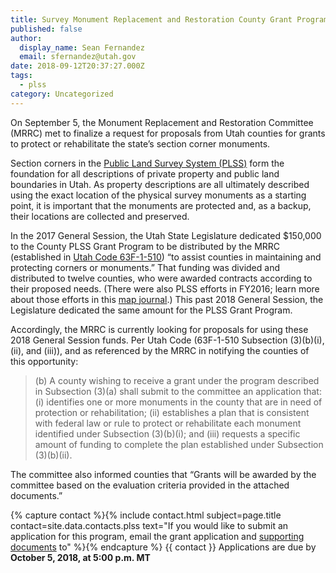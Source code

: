 ```yaml
---
title: Survey Monument Replacement and Restoration County Grant Program 2018 Updates
published: false
author:
  display_name: Sean Fernandez
  email: sfernandez@utah.gov
date: 2018-09-12T20:37:27.000Z
tags:
  - plss
category: Uncategorized
---
```


On September 5, the Monument Replacement and Restoration Committee (MRRC) met to finalize a request for proposals from Utah counties for grants to protect or rehabilitate the state’s section corner monuments.

Section corners in the [Public Land Survey System (PLSS)](/developer/applications/plss/) form the foundation for all descriptions of private property and public land boundaries in Utah. As property descriptions are all ultimately described using the exact location of the physical survey monuments as a starting point, it is important that the monuments are protected and, as a backup, their locations are collected and preserved.

In the 2017 General Session, the Utah State Legislature dedicated $150,000 to the County PLSS Grant Program to be distributed by the MRRC (established in [Utah Code 63F-1-510](https://le.utah.gov/xcode/Title63F/Chapter1/63F-1-S510.html)) “to assist counties in maintaining and protecting corners or monuments.” That funding was divided and distributed to twelve counties, who were awarded contracts according to their proposed needs. (There were also PLSS efforts in FY2016; learn more about those efforts in this [map journal](https://www.arcgis.com/apps/MapJournal/index.html?appid=e7af1328152a4ba786ab6a733e5cb0b5).) This past 2018 General Session, the Legislature dedicated the same amount for the PLSS Grant Program.

Accordingly, the MRRC is currently looking for proposals for using these 2018 General Session funds. Per Utah Code (63F-1-510 Subsection (3)(b)(i), (ii), and (iii)), and as referenced by the MRRC in notifying the counties of this opportunity:

> (b) A county wishing to receive a grant under the program described in Subsection (3)(a) shall submit to the committee an application that:
> (i) identifies one or more monuments in the county that are in need of protection or rehabilitation;
> (ii) establishes a plan that is consistent with federal law or rule to protect or rehabilitate each monument identified under Subsection (3)(b)(i); and
> (iii) requests a specific amount of funding to complete the plan established under Subsection (3)(b)(ii).

The committee also informed counties that “Grants will be awarded by the committee based on the evaluation criteria provided in the attached documents.”

{% capture contact %}{% include contact.html subject=page.title contact=site.data.contacts.plss text="If you would like to submit an application for this program, email the grant application and [supporting documents](https://drive.google.com/drive/folders/1nvi5bMQDJoz6DX-UPSXy5ONK6LWnt6BL?usp=sharing) to" %}{% endcapture %}
{{ contact }} Applications are due by **October 5, 2018, at 5:00 p.m. MT**
